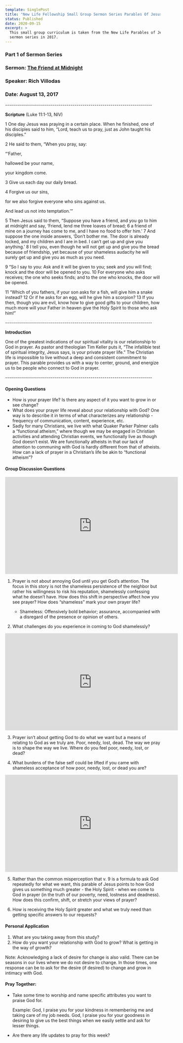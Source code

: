 ```yaml
---
template: SinglePost
title: "New Life Fellowship Small Group Sermon Series Parables Of Jesus - Session 1 "
status: Published
date: 2020-09-15
excerpt: >
  This small group curriculum is taken from the New Life Parables of Jesus
  sermon series in 2017.
---
```

### Part 1 of Sermon Series

### Sermon: [The Friend at Midnight](https://newlife.nyc/sermon-archive/?enmse=1&enmse_sid=4&enmse_mid=13) 

### Speaker: Rich Villodas

### Date: August 13, 2017

\--------------------------------------------------------------------------

**Scripture** (Luke 11:1-13, NIV)

1 One day Jesus was praying in a certain place. When he finished, one of his disciples said to him, “Lord, teach us to pray, just as John taught his disciples.”

2 He said to them, “When you pray, say:



“‘Father,

hallowed be your name,

your kingdom come.

3 Give us each day our daily bread.

4 Forgive us our sins,

for we also forgive everyone who sins against us.

And lead us not into temptation.’”



5 Then Jesus said to them, “Suppose you have a friend, and you go to him at midnight and say, ‘Friend, lend me three loaves of bread; 6 a friend of mine on a journey has come to me, and I have no food to offer him.’ 7 And suppose the one inside answers, ‘Don’t bother me. The door is already locked, and my children and I are in bed. I can’t get up and give you anything.’ 8 I tell you, even though he will not get up and give you the bread because of friendship, yet because of your shameless audacity he will surely get up and give you as much as you need.



9 “So I say to you: Ask and it will be given to you; seek and you will find; knock and the door will be opened to you. 10 For everyone who asks receives; the one who seeks finds; and to the one who knocks, the door will be opened.



11 “Which of you fathers, if your son asks for a fish, will give him a snake instead? 12 Or if he asks for an egg, will he give him a scorpion? 13 If you then, though you are evil, know how to give good gifts to your children, how much more will your Father in heaven give the Holy Spirit to those who ask him!”

\--------------------------------------------------------------------------

**Introduction**

One of the greatest indications of our spiritual vitality is our relationship to God in prayer. As pastor and theologian Tim Keller puts it, “The infallible test of spiritual integrity, Jesus says, is your private prayer life.” The Christian life is impossible to live without a deep and consistent commitment to prayer. This parable provides us with a way to center, ground, and energize us to be people who connect to God in prayer.

\--------------------------------------------------------------------------

#### Opening Questions

* How is your prayer life? Is there any aspect of it you want to grow in or see change?
* What does your prayer life reveal about your relationship with God? One way is to describe it in terms of what characterizes any relationship - frequency of communication, content, experience, etc.
* Sadly for many Christians, we live with what Quaker Parker Palmer calls a “functional atheism,” where though we may be engaged in Christian activities and attending Christian events, we functionally live as though God doesn’t exist. We are functionally atheists in that our lack of attention to communing with God is hardly different from that of atheists. How can a lack of prayer in a Christian’s life be akin to “functional atheism”?

#### Group Discussion Questions

<iframe width="560" height="315" src="https://www.youtube.com/embed/Id64silK_7M" frameborder="0" allow="accelerometer; autoplay; encrypted-media; gyroscope; picture-in-picture" allowfullscreen></iframe>





1. Prayer is not about annoying God until you get God’s attention. The focus in this story is not the shameless persistence of the neighbor but rather his willingness to risk his reputation, shamelessly confessing what he doesn’t have. How does this shift in perspective affect how you see prayer? How does “shameless” mark your own prayer life?

   * Shameless: Offensively bold behavior; assurance, accompanied with a disregard of the presence or opinion of others.



2. What challenges do you experience in coming to God shamelessly?

<iframe width="560" height="315" src="https://www.youtube.com/embed/Id64silK_7M" frameborder="0" allow="accelerometer; autoplay; encrypted-media; gyroscope; picture-in-picture" allowfullscreen></iframe>



3. Prayer isn’t about getting God to do what we want but a means of relating to God as we truly are. Poor, needy, lost, dead. The way we pray is to shape the way we live. Where do you feel poor, needy, lost, or dead?



4. What burdens of the false self could be lifted if you came with shameless acceptance of how poor, needy, lost, or dead you are?

<iframe width="560" height="315" src="https://www.youtube.com/embed/Id64silK_7M" frameborder="0" allow="accelerometer; autoplay; encrypted-media; gyroscope; picture-in-picture" allowfullscreen></iframe>



5. Rather than the common misperception that v. 9 is a formula to ask God repeatedly for what we want, this parable of Jesus points to how God gives us something much greater - the Holy Spirit - when we come to God in prayer (in the truth of our poverty, need, lostness and deadness). How does this confirm, shift, or stretch your views of prayer?



6. How is receiving the Holy Spirit greater and what we truly need than getting specific answers to our requests?

#### Personal Application

1. What are you taking away from this study?
2. How do you want your relationship with God to grow? What is getting in the way of growth?



Note: Acknowledging a lack of desire for change is also valid. There can be seasons in our lives where we do not desire to change. In those times, one response can be to ask for the desire (if desired) to change and grow in intimacy with God.

#### Pray Together:

* Take some time to worship and name specific attributes you want to praise God for.

  Example: God, I praise you for your kindness in remembering me and taking care of my job needs. God, I praise you for your goodness in desiring to give us the best things when we easily settle and ask for lesser things.



* Are there any life updates to pray for this week?